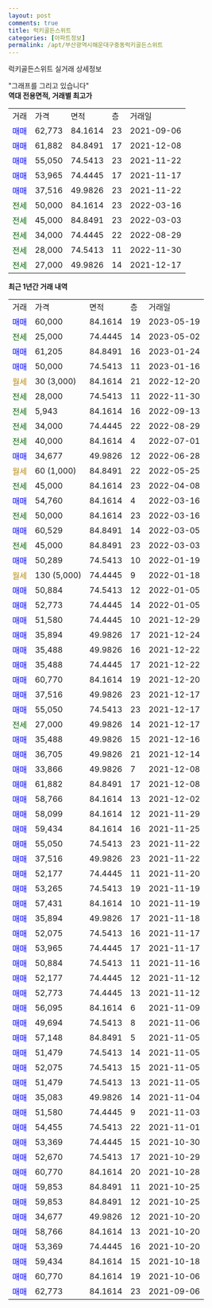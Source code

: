 ```yaml
---
layout: post
comments: true
title: 럭키골든스위트
categories: [아파트정보]
permalink: /apt/부산광역시해운대구중동럭키골든스위트
---
```


럭키골든스위트 실거래 상세정보

<script type="text/javascript">
  google.charts.load('current', {'packages':['line', 'corechart']});
  google.charts.setOnLoadCallback(drawChart);

  function drawChart() {
    var data = new google.visualization.DataTable();
    data.addColumn('date', '거래일');
    data.addColumn('number', "매매");
    data.addColumn('number', "전세");
    data.addColumn('number', "전매");

    data.addRows([[new Date(Date.parse("2023-05-19")), 60000, null, null], [new Date(Date.parse("2023-05-02")), null, 25000, null], [new Date(Date.parse("2023-01-24")), 61205, null, null], [new Date(Date.parse("2023-01-16")), 50000, null, null], [new Date(Date.parse("2022-12-20")), null, null, null], [new Date(Date.parse("2022-11-30")), null, 28000, null], [new Date(Date.parse("2022-09-13")), null, 5943, null], [new Date(Date.parse("2022-08-29")), null, 34000, null], [new Date(Date.parse("2022-07-01")), null, 40000, null], [new Date(Date.parse("2022-06-28")), 34677, null, null], [new Date(Date.parse("2022-05-25")), null, null, null], [new Date(Date.parse("2022-04-08")), null, 45000, null], [new Date(Date.parse("2022-03-16")), 54760, null, null], [new Date(Date.parse("2022-03-16")), null, 50000, null], [new Date(Date.parse("2022-03-05")), 60529, null, null], [new Date(Date.parse("2022-03-03")), null, 45000, null], [new Date(Date.parse("2022-01-19")), 50289, null, null], [new Date(Date.parse("2022-01-18")), null, null, null], [new Date(Date.parse("2022-01-05")), 50884, null, null], [new Date(Date.parse("2022-01-05")), 52773, null, null], [new Date(Date.parse("2021-12-29")), 51580, null, null], [new Date(Date.parse("2021-12-24")), 35894, null, null], [new Date(Date.parse("2021-12-22")), 35488, null, null], [new Date(Date.parse("2021-12-22")), 35488, null, null], [new Date(Date.parse("2021-12-20")), 60770, null, null], [new Date(Date.parse("2021-12-17")), 37516, null, null], [new Date(Date.parse("2021-12-17")), 55050, null, null], [new Date(Date.parse("2021-12-17")), null, 27000, null], [new Date(Date.parse("2021-12-16")), 35488, null, null], [new Date(Date.parse("2021-12-14")), 36705, null, null], [new Date(Date.parse("2021-12-08")), 33866, null, null], [new Date(Date.parse("2021-12-08")), 61882, null, null], [new Date(Date.parse("2021-12-02")), 58766, null, null], [new Date(Date.parse("2021-11-29")), 58099, null, null], [new Date(Date.parse("2021-11-25")), 59434, null, null], [new Date(Date.parse("2021-11-22")), 55050, null, null], [new Date(Date.parse("2021-11-22")), 37516, null, null], [new Date(Date.parse("2021-11-20")), 52177, null, null], [new Date(Date.parse("2021-11-19")), 53265, null, null], [new Date(Date.parse("2021-11-19")), 57431, null, null], [new Date(Date.parse("2021-11-18")), 35894, null, null], [new Date(Date.parse("2021-11-17")), 52075, null, null], [new Date(Date.parse("2021-11-17")), 53965, null, null], [new Date(Date.parse("2021-11-16")), 50884, null, null], [new Date(Date.parse("2021-11-12")), 52177, null, null], [new Date(Date.parse("2021-11-12")), 52773, null, null], [new Date(Date.parse("2021-11-09")), 56095, null, null], [new Date(Date.parse("2021-11-06")), 49694, null, null], [new Date(Date.parse("2021-11-05")), 57148, null, null], [new Date(Date.parse("2021-11-05")), 51479, null, null], [new Date(Date.parse("2021-11-05")), 52075, null, null], [new Date(Date.parse("2021-11-05")), 51479, null, null], [new Date(Date.parse("2021-11-04")), 35083, null, null], [new Date(Date.parse("2021-11-03")), 51580, null, null], [new Date(Date.parse("2021-11-01")), 54455, null, null], [new Date(Date.parse("2021-10-30")), 53369, null, null], [new Date(Date.parse("2021-10-29")), 52670, null, null], [new Date(Date.parse("2021-10-28")), 60770, null, null], [new Date(Date.parse("2021-10-25")), 59853, null, null], [new Date(Date.parse("2021-10-25")), 59853, null, null], [new Date(Date.parse("2021-10-20")), 34677, null, null], [new Date(Date.parse("2021-10-20")), 58766, null, null], [new Date(Date.parse("2021-10-20")), 53369, null, null], [new Date(Date.parse("2021-10-18")), 59434, null, null], [new Date(Date.parse("2021-10-06")), 60770, null, null], [new Date(Date.parse("2021-09-06")), 62773, null, null]]);

    var options = {
      hAxis: {
        format: 'yyyy/MM/dd'
      },    
      lineWidth: 0,
      pointsVisible: true,    
      title: '최근 1년간 유형별 실거래가 분포',
      legend: { position: 'bottom' }
    };

    var formatter = new google.visualization.NumberFormat({pattern:'###,###'} );
    formatter.format(data, 1);
    formatter.format(data, 2);
    
    setTimeout(function() {
        var chart = new google.visualization.LineChart(document.getElementById('columnchart_material'));
        chart.draw(data, (options));
        document.getElementById('loading').style.display = 'none';
    }, 200);
  }
</script>


<div id="loading" style="z-index:20; display: block; margin-left: 0px">"그래프를 그리고 있습니다"</div>
<div id="columnchart_material" style="width: 95%; margin-left: 0px; display: block"></div>
<!-- contents start -->
<b>역대 전용면적, 거래별 최고가</b>
<table class="sortable">
    <tr>
      <td>거래</td>
      <td>가격</td>
      <td>면적</td>
      <td>층</td>
      <td>거래일</td>
    </tr>
        <tr>
          <td><a style="color: blue">매매</a></td>
          <td>62,773</td>
          <td>84.1614</td>
          <td>23</td>
          <td>2021-09-06</td>
        </tr>            <tr>
          <td><a style="color: blue">매매</a></td>
          <td>61,882</td>
          <td>84.8491</td>
          <td>17</td>
          <td>2021-12-08</td>
        </tr>            <tr>
          <td><a style="color: blue">매매</a></td>
          <td>55,050</td>
          <td>74.5413</td>
          <td>23</td>
          <td>2021-11-22</td>
        </tr>            <tr>
          <td><a style="color: blue">매매</a></td>
          <td>53,965</td>
          <td>74.4445</td>
          <td>17</td>
          <td>2021-11-17</td>
        </tr>            <tr>
          <td><a style="color: blue">매매</a></td>
          <td>37,516</td>
          <td>49.9826</td>
          <td>23</td>
          <td>2021-11-22</td>
        </tr>        
        <tr>
              <td><a style="color: darkgreen">전세</a></td>
              <td>50,000</td>
              <td>84.1614</td>
              <td>23</td>
              <td>2022-03-16</td>
            </tr>            <tr>
              <td><a style="color: darkgreen">전세</a></td>
              <td>45,000</td>
              <td>84.8491</td>
              <td>23</td>
              <td>2022-03-03</td>
            </tr>            <tr>
              <td><a style="color: darkgreen">전세</a></td>
              <td>34,000</td>
              <td>74.4445</td>
              <td>22</td>
              <td>2022-08-29</td>
            </tr>            <tr>
              <td><a style="color: darkgreen">전세</a></td>
              <td>28,000</td>
              <td>74.5413</td>
              <td>11</td>
              <td>2022-11-30</td>
            </tr>            <tr>
              <td><a style="color: darkgreen">전세</a></td>
              <td>27,000</td>
              <td>49.9826</td>
              <td>14</td>
              <td>2021-12-17</td>
            </tr>        
    
</table>

<b>최근 1년간 거래 내역</b>

<table class="sortable">
    <tr>
      <td>거래</td>
      <td>가격</td>
      <td>면적</td>
      <td>층</td>
      <td>거래일</td>
    </tr>
    <tr>
      <td><a style="color: blue">매매</a></td>
      <td>60,000</td>
      <td>84.1614</td>
      <td>19</td>
      <td>2023-05-19</td>
    </tr>          <tr>
      <td><a style="color: darkgreen">전세</a></td>
      <td>25,000</td>
      <td>74.4445</td>
      <td>14</td>
      <td>2023-05-02</td>
    </tr>          <tr>
      <td><a style="color: blue">매매</a></td>
      <td>61,205</td>
      <td>84.8491</td>
      <td>16</td>
      <td>2023-01-24</td>
    </tr>          <tr>
      <td><a style="color: blue">매매</a></td>
      <td>50,000</td>
      <td>74.5413</td>
      <td>11</td>
      <td>2023-01-16</td>
    </tr>          <tr>
      <td><a style="color: darkgoldenrod">월세</a></td>
      <td>30 (3,000)</td>
      <td>84.1614</td>
      <td>21</td>
      <td>2022-12-20</td>
    </tr>          <tr>
      <td><a style="color: darkgreen">전세</a></td>
      <td>28,000</td>
      <td>74.5413</td>
      <td>11</td>
      <td>2022-11-30</td>
    </tr>          <tr>
      <td><a style="color: darkgreen">전세</a></td>
      <td>5,943</td>
      <td>84.1614</td>
      <td>16</td>
      <td>2022-09-13</td>
    </tr>          <tr>
      <td><a style="color: darkgreen">전세</a></td>
      <td>34,000</td>
      <td>74.4445</td>
      <td>22</td>
      <td>2022-08-29</td>
    </tr>          <tr>
      <td><a style="color: darkgreen">전세</a></td>
      <td>40,000</td>
      <td>84.1614</td>
      <td>4</td>
      <td>2022-07-01</td>
    </tr>          <tr>
      <td><a style="color: blue">매매</a></td>
      <td>34,677</td>
      <td>49.9826</td>
      <td>12</td>
      <td>2022-06-28</td>
    </tr>          <tr>
      <td><a style="color: darkgoldenrod">월세</a></td>
      <td>60 (1,000)</td>
      <td>84.8491</td>
      <td>22</td>
      <td>2022-05-25</td>
    </tr>          <tr>
      <td><a style="color: darkgreen">전세</a></td>
      <td>45,000</td>
      <td>84.1614</td>
      <td>23</td>
      <td>2022-04-08</td>
    </tr>          <tr>
      <td><a style="color: blue">매매</a></td>
      <td>54,760</td>
      <td>84.1614</td>
      <td>4</td>
      <td>2022-03-16</td>
    </tr>          <tr>
      <td><a style="color: darkgreen">전세</a></td>
      <td>50,000</td>
      <td>84.1614</td>
      <td>23</td>
      <td>2022-03-16</td>
    </tr>          <tr>
      <td><a style="color: blue">매매</a></td>
      <td>60,529</td>
      <td>84.8491</td>
      <td>14</td>
      <td>2022-03-05</td>
    </tr>          <tr>
      <td><a style="color: darkgreen">전세</a></td>
      <td>45,000</td>
      <td>84.8491</td>
      <td>23</td>
      <td>2022-03-03</td>
    </tr>          <tr>
      <td><a style="color: blue">매매</a></td>
      <td>50,289</td>
      <td>74.5413</td>
      <td>10</td>
      <td>2022-01-19</td>
    </tr>          <tr>
      <td><a style="color: darkgoldenrod">월세</a></td>
      <td>130 (5,000)</td>
      <td>74.4445</td>
      <td>9</td>
      <td>2022-01-18</td>
    </tr>          <tr>
      <td><a style="color: blue">매매</a></td>
      <td>50,884</td>
      <td>74.5413</td>
      <td>12</td>
      <td>2022-01-05</td>
    </tr>          <tr>
      <td><a style="color: blue">매매</a></td>
      <td>52,773</td>
      <td>74.4445</td>
      <td>14</td>
      <td>2022-01-05</td>
    </tr>          <tr>
      <td><a style="color: blue">매매</a></td>
      <td>51,580</td>
      <td>74.4445</td>
      <td>10</td>
      <td>2021-12-29</td>
    </tr>          <tr>
      <td><a style="color: blue">매매</a></td>
      <td>35,894</td>
      <td>49.9826</td>
      <td>17</td>
      <td>2021-12-24</td>
    </tr>          <tr>
      <td><a style="color: blue">매매</a></td>
      <td>35,488</td>
      <td>49.9826</td>
      <td>16</td>
      <td>2021-12-22</td>
    </tr>          <tr>
      <td><a style="color: blue">매매</a></td>
      <td>35,488</td>
      <td>74.4445</td>
      <td>17</td>
      <td>2021-12-22</td>
    </tr>          <tr>
      <td><a style="color: blue">매매</a></td>
      <td>60,770</td>
      <td>84.1614</td>
      <td>19</td>
      <td>2021-12-20</td>
    </tr>          <tr>
      <td><a style="color: blue">매매</a></td>
      <td>37,516</td>
      <td>49.9826</td>
      <td>23</td>
      <td>2021-12-17</td>
    </tr>          <tr>
      <td><a style="color: blue">매매</a></td>
      <td>55,050</td>
      <td>74.5413</td>
      <td>23</td>
      <td>2021-12-17</td>
    </tr>          <tr>
      <td><a style="color: darkgreen">전세</a></td>
      <td>27,000</td>
      <td>49.9826</td>
      <td>14</td>
      <td>2021-12-17</td>
    </tr>          <tr>
      <td><a style="color: blue">매매</a></td>
      <td>35,488</td>
      <td>49.9826</td>
      <td>15</td>
      <td>2021-12-16</td>
    </tr>          <tr>
      <td><a style="color: blue">매매</a></td>
      <td>36,705</td>
      <td>49.9826</td>
      <td>21</td>
      <td>2021-12-14</td>
    </tr>          <tr>
      <td><a style="color: blue">매매</a></td>
      <td>33,866</td>
      <td>49.9826</td>
      <td>7</td>
      <td>2021-12-08</td>
    </tr>          <tr>
      <td><a style="color: blue">매매</a></td>
      <td>61,882</td>
      <td>84.8491</td>
      <td>17</td>
      <td>2021-12-08</td>
    </tr>          <tr>
      <td><a style="color: blue">매매</a></td>
      <td>58,766</td>
      <td>84.1614</td>
      <td>13</td>
      <td>2021-12-02</td>
    </tr>          <tr>
      <td><a style="color: blue">매매</a></td>
      <td>58,099</td>
      <td>84.1614</td>
      <td>12</td>
      <td>2021-11-29</td>
    </tr>          <tr>
      <td><a style="color: blue">매매</a></td>
      <td>59,434</td>
      <td>84.1614</td>
      <td>16</td>
      <td>2021-11-25</td>
    </tr>          <tr>
      <td><a style="color: blue">매매</a></td>
      <td>55,050</td>
      <td>74.5413</td>
      <td>23</td>
      <td>2021-11-22</td>
    </tr>          <tr>
      <td><a style="color: blue">매매</a></td>
      <td>37,516</td>
      <td>49.9826</td>
      <td>23</td>
      <td>2021-11-22</td>
    </tr>          <tr>
      <td><a style="color: blue">매매</a></td>
      <td>52,177</td>
      <td>74.4445</td>
      <td>11</td>
      <td>2021-11-20</td>
    </tr>          <tr>
      <td><a style="color: blue">매매</a></td>
      <td>53,265</td>
      <td>74.5413</td>
      <td>19</td>
      <td>2021-11-19</td>
    </tr>          <tr>
      <td><a style="color: blue">매매</a></td>
      <td>57,431</td>
      <td>84.1614</td>
      <td>10</td>
      <td>2021-11-19</td>
    </tr>          <tr>
      <td><a style="color: blue">매매</a></td>
      <td>35,894</td>
      <td>49.9826</td>
      <td>17</td>
      <td>2021-11-18</td>
    </tr>          <tr>
      <td><a style="color: blue">매매</a></td>
      <td>52,075</td>
      <td>74.5413</td>
      <td>16</td>
      <td>2021-11-17</td>
    </tr>          <tr>
      <td><a style="color: blue">매매</a></td>
      <td>53,965</td>
      <td>74.4445</td>
      <td>17</td>
      <td>2021-11-17</td>
    </tr>          <tr>
      <td><a style="color: blue">매매</a></td>
      <td>50,884</td>
      <td>74.5413</td>
      <td>11</td>
      <td>2021-11-16</td>
    </tr>          <tr>
      <td><a style="color: blue">매매</a></td>
      <td>52,177</td>
      <td>74.4445</td>
      <td>12</td>
      <td>2021-11-12</td>
    </tr>          <tr>
      <td><a style="color: blue">매매</a></td>
      <td>52,773</td>
      <td>74.4445</td>
      <td>13</td>
      <td>2021-11-12</td>
    </tr>          <tr>
      <td><a style="color: blue">매매</a></td>
      <td>56,095</td>
      <td>84.1614</td>
      <td>6</td>
      <td>2021-11-09</td>
    </tr>          <tr>
      <td><a style="color: blue">매매</a></td>
      <td>49,694</td>
      <td>74.5413</td>
      <td>8</td>
      <td>2021-11-06</td>
    </tr>          <tr>
      <td><a style="color: blue">매매</a></td>
      <td>57,148</td>
      <td>84.8491</td>
      <td>5</td>
      <td>2021-11-05</td>
    </tr>          <tr>
      <td><a style="color: blue">매매</a></td>
      <td>51,479</td>
      <td>74.5413</td>
      <td>14</td>
      <td>2021-11-05</td>
    </tr>          <tr>
      <td><a style="color: blue">매매</a></td>
      <td>52,075</td>
      <td>74.5413</td>
      <td>15</td>
      <td>2021-11-05</td>
    </tr>          <tr>
      <td><a style="color: blue">매매</a></td>
      <td>51,479</td>
      <td>74.5413</td>
      <td>13</td>
      <td>2021-11-05</td>
    </tr>          <tr>
      <td><a style="color: blue">매매</a></td>
      <td>35,083</td>
      <td>49.9826</td>
      <td>14</td>
      <td>2021-11-04</td>
    </tr>          <tr>
      <td><a style="color: blue">매매</a></td>
      <td>51,580</td>
      <td>74.4445</td>
      <td>9</td>
      <td>2021-11-03</td>
    </tr>          <tr>
      <td><a style="color: blue">매매</a></td>
      <td>54,455</td>
      <td>74.5413</td>
      <td>22</td>
      <td>2021-11-01</td>
    </tr>          <tr>
      <td><a style="color: blue">매매</a></td>
      <td>53,369</td>
      <td>74.4445</td>
      <td>15</td>
      <td>2021-10-30</td>
    </tr>          <tr>
      <td><a style="color: blue">매매</a></td>
      <td>52,670</td>
      <td>74.5413</td>
      <td>17</td>
      <td>2021-10-29</td>
    </tr>          <tr>
      <td><a style="color: blue">매매</a></td>
      <td>60,770</td>
      <td>84.1614</td>
      <td>20</td>
      <td>2021-10-28</td>
    </tr>          <tr>
      <td><a style="color: blue">매매</a></td>
      <td>59,853</td>
      <td>84.8491</td>
      <td>11</td>
      <td>2021-10-25</td>
    </tr>          <tr>
      <td><a style="color: blue">매매</a></td>
      <td>59,853</td>
      <td>84.8491</td>
      <td>12</td>
      <td>2021-10-25</td>
    </tr>          <tr>
      <td><a style="color: blue">매매</a></td>
      <td>34,677</td>
      <td>49.9826</td>
      <td>12</td>
      <td>2021-10-20</td>
    </tr>          <tr>
      <td><a style="color: blue">매매</a></td>
      <td>58,766</td>
      <td>84.1614</td>
      <td>13</td>
      <td>2021-10-20</td>
    </tr>          <tr>
      <td><a style="color: blue">매매</a></td>
      <td>53,369</td>
      <td>74.4445</td>
      <td>16</td>
      <td>2021-10-20</td>
    </tr>          <tr>
      <td><a style="color: blue">매매</a></td>
      <td>59,434</td>
      <td>84.1614</td>
      <td>15</td>
      <td>2021-10-18</td>
    </tr>          <tr>
      <td><a style="color: blue">매매</a></td>
      <td>60,770</td>
      <td>84.1614</td>
      <td>19</td>
      <td>2021-10-06</td>
    </tr>          <tr>
      <td><a style="color: blue">매매</a></td>
      <td>62,773</td>
      <td>84.1614</td>
      <td>23</td>
      <td>2021-09-06</td>
    </tr>      </table>
<!-- contents end -->    

